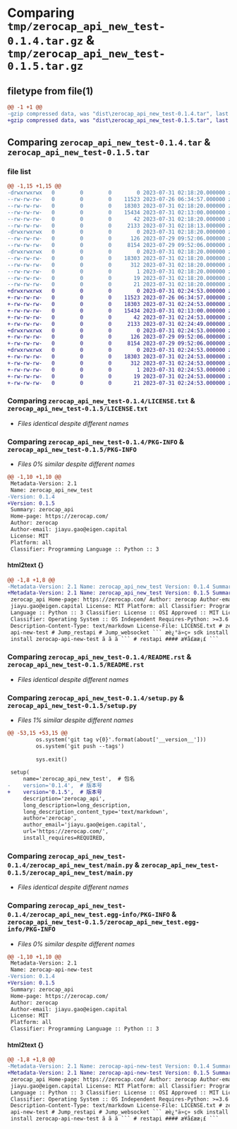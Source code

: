 # Comparing `tmp/zerocap_api_new_test-0.1.4.tar.gz` & `tmp/zerocap_api_new_test-0.1.5.tar.gz`

## filetype from file(1)

```diff
@@ -1 +1 @@
-gzip compressed data, was "dist\zerocap_api_new_test-0.1.4.tar", last modified: Mon Jul 31 02:18:20 2023, max compression
+gzip compressed data, was "dist\zerocap_api_new_test-0.1.5.tar", last modified: Mon Jul 31 02:24:53 2023, max compression
```

## Comparing `zerocap_api_new_test-0.1.4.tar` & `zerocap_api_new_test-0.1.5.tar`

### file list

```diff
@@ -1,15 +1,15 @@
-drwxrwxrwx   0        0        0        0 2023-07-31 02:18:20.000000 zerocap_api_new_test-0.1.4/
--rw-rw-rw-   0        0        0    11523 2023-07-26 06:34:57.000000 zerocap_api_new_test-0.1.4/LICENSE.txt
--rw-rw-rw-   0        0        0    18303 2023-07-31 02:18:20.000000 zerocap_api_new_test-0.1.4/PKG-INFO
--rw-rw-rw-   0        0        0    15434 2023-07-31 02:13:00.000000 zerocap_api_new_test-0.1.4/README.rst
--rw-rw-rw-   0        0        0       42 2023-07-31 02:18:20.000000 zerocap_api_new_test-0.1.4/setup.cfg
--rw-rw-rw-   0        0        0     2133 2023-07-31 02:18:13.000000 zerocap_api_new_test-0.1.4/setup.py
-drwxrwxrwx   0        0        0        0 2023-07-31 02:18:20.000000 zerocap_api_new_test-0.1.4/zerocap_api_new_test/
--rw-rw-rw-   0        0        0      126 2023-07-29 09:52:06.000000 zerocap_api_new_test-0.1.4/zerocap_api_new_test/__init__.py
--rw-rw-rw-   0        0        0     8154 2023-07-29 09:52:06.000000 zerocap_api_new_test-0.1.4/zerocap_api_new_test/main.py
-drwxrwxrwx   0        0        0        0 2023-07-31 02:18:20.000000 zerocap_api_new_test-0.1.4/zerocap_api_new_test.egg-info/
--rw-rw-rw-   0        0        0    18303 2023-07-31 02:18:20.000000 zerocap_api_new_test-0.1.4/zerocap_api_new_test.egg-info/PKG-INFO
--rw-rw-rw-   0        0        0      312 2023-07-31 02:18:20.000000 zerocap_api_new_test-0.1.4/zerocap_api_new_test.egg-info/SOURCES.txt
--rw-rw-rw-   0        0        0        1 2023-07-31 02:18:20.000000 zerocap_api_new_test-0.1.4/zerocap_api_new_test.egg-info/dependency_links.txt
--rw-rw-rw-   0        0        0       19 2023-07-31 02:18:20.000000 zerocap_api_new_test-0.1.4/zerocap_api_new_test.egg-info/requires.txt
--rw-rw-rw-   0        0        0       21 2023-07-31 02:18:20.000000 zerocap_api_new_test-0.1.4/zerocap_api_new_test.egg-info/top_level.txt
+drwxrwxrwx   0        0        0        0 2023-07-31 02:24:53.000000 zerocap_api_new_test-0.1.5/
+-rw-rw-rw-   0        0        0    11523 2023-07-26 06:34:57.000000 zerocap_api_new_test-0.1.5/LICENSE.txt
+-rw-rw-rw-   0        0        0    18303 2023-07-31 02:24:53.000000 zerocap_api_new_test-0.1.5/PKG-INFO
+-rw-rw-rw-   0        0        0    15434 2023-07-31 02:13:00.000000 zerocap_api_new_test-0.1.5/README.rst
+-rw-rw-rw-   0        0        0       42 2023-07-31 02:24:53.000000 zerocap_api_new_test-0.1.5/setup.cfg
+-rw-rw-rw-   0        0        0     2133 2023-07-31 02:24:49.000000 zerocap_api_new_test-0.1.5/setup.py
+drwxrwxrwx   0        0        0        0 2023-07-31 02:24:53.000000 zerocap_api_new_test-0.1.5/zerocap_api_new_test/
+-rw-rw-rw-   0        0        0      126 2023-07-29 09:52:06.000000 zerocap_api_new_test-0.1.5/zerocap_api_new_test/__init__.py
+-rw-rw-rw-   0        0        0     8154 2023-07-29 09:52:06.000000 zerocap_api_new_test-0.1.5/zerocap_api_new_test/main.py
+drwxrwxrwx   0        0        0        0 2023-07-31 02:24:53.000000 zerocap_api_new_test-0.1.5/zerocap_api_new_test.egg-info/
+-rw-rw-rw-   0        0        0    18303 2023-07-31 02:24:53.000000 zerocap_api_new_test-0.1.5/zerocap_api_new_test.egg-info/PKG-INFO
+-rw-rw-rw-   0        0        0      312 2023-07-31 02:24:53.000000 zerocap_api_new_test-0.1.5/zerocap_api_new_test.egg-info/SOURCES.txt
+-rw-rw-rw-   0        0        0        1 2023-07-31 02:24:53.000000 zerocap_api_new_test-0.1.5/zerocap_api_new_test.egg-info/dependency_links.txt
+-rw-rw-rw-   0        0        0       19 2023-07-31 02:24:53.000000 zerocap_api_new_test-0.1.5/zerocap_api_new_test.egg-info/requires.txt
+-rw-rw-rw-   0        0        0       21 2023-07-31 02:24:53.000000 zerocap_api_new_test-0.1.5/zerocap_api_new_test.egg-info/top_level.txt
```

### Comparing `zerocap_api_new_test-0.1.4/LICENSE.txt` & `zerocap_api_new_test-0.1.5/LICENSE.txt`

 * *Files identical despite different names*

### Comparing `zerocap_api_new_test-0.1.4/PKG-INFO` & `zerocap_api_new_test-0.1.5/PKG-INFO`

 * *Files 0% similar despite different names*

```diff
@@ -1,10 +1,10 @@
 Metadata-Version: 2.1
 Name: zerocap_api_new_test
-Version: 0.1.4
+Version: 0.1.5
 Summary: zerocap_api
 Home-page: https://zerocap.com/
 Author: zerocap
 Author-email: jiayu.gao@eigen.capital
 License: MIT
 Platform: all
 Classifier: Programming Language :: Python :: 3
```

#### html2text {}

```diff
@@ -1,8 +1,8 @@
-Metadata-Version: 2.1 Name: zerocap_api_new_test Version: 0.1.4 Summary:
+Metadata-Version: 2.1 Name: zerocap_api_new_test Version: 0.1.5 Summary:
 zerocap_api Home-page: https://zerocap.com/ Author: zerocap Author-email:
 jiayu.gao@eigen.capital License: MIT Platform: all Classifier: Programming
 Language :: Python :: 3 Classifier: License :: OSI Approved :: MIT License
 Classifier: Operating System :: OS Independent Requires-Python: >=3.6
 Description-Content-Type: text/markdown License-File: LICENSE.txt # zerocap-
 api-new-test # Jump_restapi # Jump_websocket ``` æè¿°ä»ç» sdk install pip
 install zerocap-api-new-test ã ã ã ``` # restapi #### æ¥å£ææ¡£ ```
```

### Comparing `zerocap_api_new_test-0.1.4/README.rst` & `zerocap_api_new_test-0.1.5/README.rst`

 * *Files identical despite different names*

### Comparing `zerocap_api_new_test-0.1.4/setup.py` & `zerocap_api_new_test-0.1.5/setup.py`

 * *Files 1% similar despite different names*

```diff
@@ -53,15 +53,15 @@
         os.system('git tag v{0}'.format(about['__version__']))
         os.system('git push --tags')
 
         sys.exit()
 
 setup(
     name='zerocap_api_new_test',  # 包名
-    version='0.1.4',  # 版本号
+    version='0.1.5',  # 版本号
     description='zerocap_api',
     long_description=long_description,
     long_description_content_type='text/markdown',
     author='zerocap',
     author_email='jiayu.gao@eigen.capital',
     url='https://zerocap.com/',
     install_requires=REQUIRED,
```

### Comparing `zerocap_api_new_test-0.1.4/zerocap_api_new_test/main.py` & `zerocap_api_new_test-0.1.5/zerocap_api_new_test/main.py`

 * *Files identical despite different names*

### Comparing `zerocap_api_new_test-0.1.4/zerocap_api_new_test.egg-info/PKG-INFO` & `zerocap_api_new_test-0.1.5/zerocap_api_new_test.egg-info/PKG-INFO`

 * *Files 0% similar despite different names*

```diff
@@ -1,10 +1,10 @@
 Metadata-Version: 2.1
 Name: zerocap-api-new-test
-Version: 0.1.4
+Version: 0.1.5
 Summary: zerocap_api
 Home-page: https://zerocap.com/
 Author: zerocap
 Author-email: jiayu.gao@eigen.capital
 License: MIT
 Platform: all
 Classifier: Programming Language :: Python :: 3
```

#### html2text {}

```diff
@@ -1,8 +1,8 @@
-Metadata-Version: 2.1 Name: zerocap-api-new-test Version: 0.1.4 Summary:
+Metadata-Version: 2.1 Name: zerocap-api-new-test Version: 0.1.5 Summary:
 zerocap_api Home-page: https://zerocap.com/ Author: zerocap Author-email:
 jiayu.gao@eigen.capital License: MIT Platform: all Classifier: Programming
 Language :: Python :: 3 Classifier: License :: OSI Approved :: MIT License
 Classifier: Operating System :: OS Independent Requires-Python: >=3.6
 Description-Content-Type: text/markdown License-File: LICENSE.txt # zerocap-
 api-new-test # Jump_restapi # Jump_websocket ``` æè¿°ä»ç» sdk install pip
 install zerocap-api-new-test ã ã ã ``` # restapi #### æ¥å£ææ¡£ ```
```

